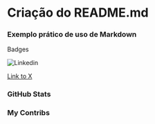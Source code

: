 # Criação do README.md

### Exemplo prático de uso de Markdown
Badges

![Linkedin](https://img.shields.io/badge/LinkedIn-0077B5?style=for-the-badge&logo=linkedin&logoColor=white:
)

[Link to X](https://x.com/)

### GitHub Stats

### My Contribs
